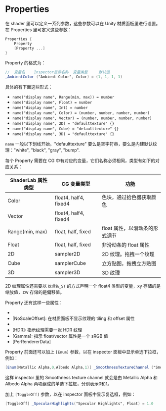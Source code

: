 # Properties

在 shader 里可以定义一系列参数，这些参数可以在 Unity 材质面板里进行设置。在 Properties 里可定义这些参数：

```glsl
Properties {
    Property
    [Property ...]
}
```

Property 的格式为：

```glsl
//  变量名    Inspector显示名称  变量类型     默认值
_AmbientColor ("Ambient Color", Color) = (1, 1, 1, 1)
```

具体的有下面这些形式：

- `name("display name", Range(min, max)) = number`
- `name("display name", Float) = number`
- `name("display name", Int) = number`
- `name("display name", Color) = (number, number, number, number)`
- `name("display name", Vector) = (number, number, number, number)`
- `name("display name", 2D) = "defaulttexture" {}`
- `name("display name", Cube) = "defaulttexture" {}`
- `name("display name", 3D) = "defaulttexture" {}`

`name` 一般以下划线开始。"defaulttexture" 要么是空字符串，要么是内建默认纹理："white", "black", "gray", "bump".

每个 Property 需要在 CG 中有对应的变量，它们名称必须相同，类型有如下的对应关系：

| ShaderLab 属性类型 | CG 变量类型 | 功能 |
| - | - | - |
| Color | float4, half4, fixed4 | 色块，通过拾色器获取颜色 |
| Vector | float4, half4, fixed4 | |
| Range(min, max) | float, half, fixed | float 属性，以滑动条的形式调节 |
| Float | float, half, fixed | 非滑动条的 float 属性 |
| 2D | sampler2D | 2D 纹理。拖拽一个纹理 |
| Cube | samplerCube | 立方贴图，拖拽立方贴图 |
| 3D | sampler3D | 3D 纹理 |

2D 纹理属性还需要以 `纹理名_ST` 的方式声明一个 float4 类型的变量，xy 存储的是缩放值，zw 存储的是偏移值。

Property 还有这样一些属性：
- [HideInInspector]: 在材质面板不显示该属性值
- [NoScaleOffset]: 在材质面板不显示纹理的 tiling 和 offset 属性
- [Normal]: 指示纹理需要一张法线贴图
- [HDR]: 指示纹理需要一张 HDR 纹理
- [Gamma]: 指示 float/vector 属性是一个 sRGB 值
- [PerRendererData]

Property 前面还可以加上 `[Enum]` 参数，以在 inspector 面板中显示单选下拉框，例如：

```glsl
[Enum(Metallic Alpha,0,Albedo Alpha,1)] _SmoothnessTextureChannel ("Smoothness texture channel", Float) = 0 
```

这样 inspector 里的 Smoothness texture channel 就会是由 Metallic Alpha 和 Albedo Alpha 两项组成的单选下拉框，分别表示0和1。

加上 `[ToggleOff]` 参数，以在 inspector 面板中显示复选框，例如：

```glsl
[ToggleOff] _SpecularHighlights("Specular Highlights", Float) = 1.0
```